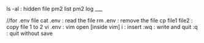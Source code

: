 ls -al : hidden file
pm2 list 
pm2 log ___

//for .env file
cat .env : read the file
rm .env : remove the file
cp file1 file2 : copy file 1 to 2
vi .env : vim open
[inside vim]
  i : insert
  :wq : write and quit
  :q  : quit without save

  

